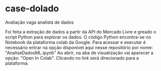 # case-dolado
Avaliação vaga analista de dados

Foi feita a extração de dados a partir da API do Mercado Livre e greado o script Python para explorar os dados. 
O código Python encontra-se no Notebook da plataforma colab da Google. 
Para acessar e executar é necessário entrar na opção disponível aqui nesse repositório por nome: "AnaliseDadosML.ipynb"
Ao abrir, na aba de visualização vai aparecer a opção: "Open In Colab". Clicando no link será direcionado para a plataforma.
